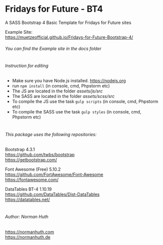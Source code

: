 # Fridays for Future - BT4
A SASS Bootstrap 4 Basic Template for Fridays for Future sites


Example Site:  
https://muetzeofficial.github.io/Fridays-for-Future-Bootstrap-4/

###### You can find the Example site in the _docs_ folder
#
###### Instruction for editing
* Make sure you have Node.js installed. https://nodejs.org
* run `npm install` (in console, cmd, Phpstorm etc)
* The JS are located in the folder _assets/js/src_
* The SASS are located in the folder _assets/scss/src_
* To compile the JS use the task `gulp scripts` (in console, cmd, Phpstorm etc)
* To compile the SASS use the task `gulp styles` (in console, cmd, Phpstorm etc)
#
###### This package uses the following repositories:
Bootstrap 4.3.1  
https://github.com/twbs/bootstrap   
https://getbootstrap.com/ 

Font Awesome (Free) 5.10.2  
https://github.com/FortAwesome/Font-Awesome  
https://fontawesome.com/

DataTables BT-4 1.10.19  
https://github.com/DataTables/Dist-DataTables  
https://datatables.net/
#
###### Author: Norman Huth  
https://normanhuth.com  
https://normanhuth.de
